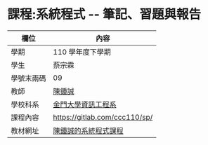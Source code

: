 # 課程:系統程式 -- 筆記、習題與報告

欄位 | 內容
-----|--------
學期 | 110 學年度下學期
學生 |  蔡宗霖
學號末兩碼 | 09
教師 | [陳鍾誠](https://www.nqu.edu.tw/educsie/index.php?act=blog&code=list&ids=4)
學校科系 | [金門大學資訊工程系](https://www.nqu.edu.tw/educsie/index.php)
課程內容 | https://gitlab.com/ccc110/sp/
教材網址 | [陳鍾誠的系統程式課程](https://kinmen6.com/root/%E9%99%B3%E9%8D%BE%E8%AA%A0/%E8%AA%B2%E7%A8%8B/%E7%B3%BB%E7%B5%B1%E7%A8%8B%E5%BC%8F/README.md)

